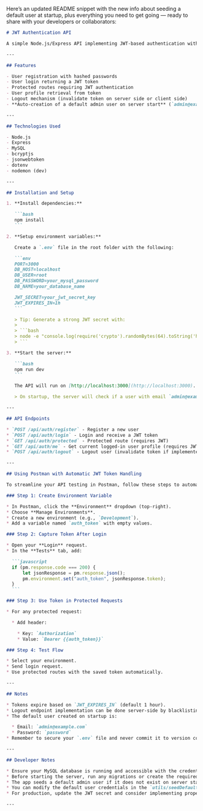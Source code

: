 Here’s an updated README snippet with the new info about seeding a default user at startup, plus everything you need to get going — ready to share with your developers or collaborators:

````markdown
# JWT Authentication API

A simple Node.js/Express API implementing JWT-based authentication with MySQL, bcrypt, and token verification middleware.

---

## Features

- User registration with hashed passwords
- User login returning a JWT token
- Protected routes requiring JWT authentication
- User profile retrieval from token
- Logout mechanism (invalidate token on server side or client side)
- **Auto-creation of a default admin user on server start** (`admin@example.com` / `password`)

---

## Technologies Used

- Node.js
- Express
- MySQL
- bcryptjs
- jsonwebtoken
- dotenv
- nodemon (dev)

---

## Installation and Setup

1. **Install dependencies:**

   ```bash
   npm install
   ```

2. **Setup environment variables:**

   Create a `.env` file in the root folder with the following:

   ```env
   PORT=3000
   DB_HOST=localhost
   DB_USER=root
   DB_PASSWORD=your_mysql_password
   DB_NAME=your_database_name

   JWT_SECRET=your_jwt_secret_key
   JWT_EXPIRES_IN=1h
   ```

   > Tip: Generate a strong JWT secret with:
   >
   > ```bash
   > node -e "console.log(require('crypto').randomBytes(64).toString('hex'))"
   > ```

3. **Start the server:**

   ```bash
   npm run dev
   ```

   The API will run on [http://localhost:3000](http://localhost:3000).

   > On startup, the server will check if a user with email `admin@example.com` exists, and create it with password `password` if not.

---

## API Endpoints

* `POST /api/auth/register` - Register a new user
* `POST /api/auth/login` - Login and receive a JWT token
* `GET /api/auth/protected` - Protected route (requires JWT)
* `GET /api/auth/me` - Get current logged-in user profile (requires JWT)
* `POST /api/auth/logout` - Logout user (invalidate token if implemented)

---

## Using Postman with Automatic JWT Token Handling

To streamline your API testing in Postman, follow these steps to automatically store and send your JWT token:

### Step 1: Create Environment Variable

* In Postman, click the **Environment** dropdown (top-right).
* Choose **Manage Environments**.
* Create a new environment (e.g., `Development`).
* Add a variable named `auth_token` with empty values.

### Step 2: Capture Token After Login

* Open your **Login** request.
* In the **Tests** tab, add:

  ```javascript
  if (pm.response.code === 200) {
      let jsonResponse = pm.response.json();
      pm.environment.set("auth_token", jsonResponse.token);
  }
  ```

### Step 3: Use Token in Protected Requests

* For any protected request:

  * Add header:

    * Key: `Authorization`
    * Value: `Bearer {{auth_token}}`

### Step 4: Test Flow

* Select your environment.
* Send login request.
* Use protected routes with the saved token automatically.

---

## Notes

* Tokens expire based on `JWT_EXPIRES_IN` (default 1 hour).
* Logout endpoint implementation can be done server-side by blacklisting tokens or client-side by removing tokens.
* The default user created on startup is:

  * Email: `admin@example.com`
  * Password: `password`
* Remember to secure your `.env` file and never commit it to version control.

---

## Developer Notes

* Ensure your MySQL database is running and accessible with the credentials in `.env`.
* Before starting the server, run any migrations or create the required `users` table with columns `id`, `email` (unique), and `password`.
* The app seeds a default admin user if it does not exist on server start to help with initial testing.
* You can modify the default user credentials in the `utils/seedDefaultUser.js` file if needed.
* For production, update the JWT secret and consider implementing proper token invalidation for logout.

---

